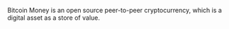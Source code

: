 Bitcoin Money is an open source peer-to-peer cryptocurrency, which is a digital asset as a store of value.
